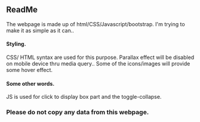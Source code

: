 ## ReadMe
The webpage is made up of html/CSS/Javascript/bootstrap. I'm trying to make it as simple as it can.. 

#### Styling.
CSS/ HTML syntax are used for this purpose. 
Parallax effect will be disabled on mobile device thru media query..
Some of the icons/images will provide some hover effect.

#### Some other words.
JS is used for click to display box part and the toggle-collapse.

### Please do not copy any data from this webpage.

